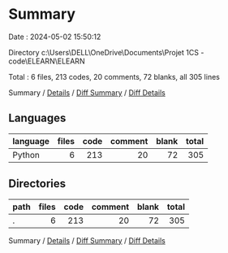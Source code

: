 # Summary

Date : 2024-05-02 15:50:12

Directory c:\\Users\\DELL\\OneDrive\\Documents\\Projet 1CS - code\\ELEARN\\ELEARN

Total : 6 files,  213 codes, 20 comments, 72 blanks, all 305 lines

Summary / [Details](details.md) / [Diff Summary](diff.md) / [Diff Details](diff-details.md)

## Languages
| language | files | code | comment | blank | total |
| :--- | ---: | ---: | ---: | ---: | ---: |
| Python | 6 | 213 | 20 | 72 | 305 |

## Directories
| path | files | code | comment | blank | total |
| :--- | ---: | ---: | ---: | ---: | ---: |
| . | 6 | 213 | 20 | 72 | 305 |

Summary / [Details](details.md) / [Diff Summary](diff.md) / [Diff Details](diff-details.md)